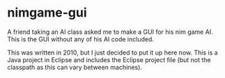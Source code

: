 nimgame-gui
===========

A friend taking an AI class asked me to make a GUI for his nim game AI. This is the GUI without any of his AI code included.

This was written in 2010, but I just decided to put it up here now. This is a Java project in Eclipse and includes the Eclipse project file (but not the classpath as this can vary between machines).
